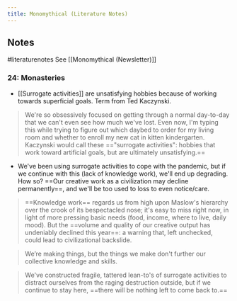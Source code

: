 ```yaml
---
title: Monomythical (Literature Notes)
---
```

## Notes
#literaturenotes 
See [[Monomythical (Newsletter)]]
### 24: Monasteries
- [[Surrogate activities]] are unsatisfying hobbies because of working towards superficial goals. Term from Ted Kaczynski.
> We're so obsessively focused on getting through a normal day-to-day that we can't even see how much we've lost. Even now, I'm typing this while trying to figure out which daybed to order for my living room and whether to enroll my new cat in kitten kindergarten. Kaczynski would call these =="surrogate activities": hobbies that work toward artificial goals, but are ultimately unsatisfying.==
- We've been using surrogate activities to cope with the pandemic, but if we continue with this (lack of knowledge work), we'll end up degrading. How so? ==Our creative work as a civilization may decline permanently==, and we'll be too used to loss to even notice/care.

>==Knowledge work== regards us from high upon Maslow's hierarchy over the crook of its bespectacled nose; it's easy to miss right now, in light of more pressing basic needs (food, income, where to live, daily mood). But the ==volume and quality of our creative output has undeniably declined this year==: a warning that, left unchecked, could lead to civilizational backslide.


>We’re making things, but the things we make don't further our collective knowledge and skills.


>We've constructed fragile, tattered lean-to's of surrogate activities to distract ourselves from the raging destruction outside, but if we continue to stay here, ==there will be nothing left to come back to.==